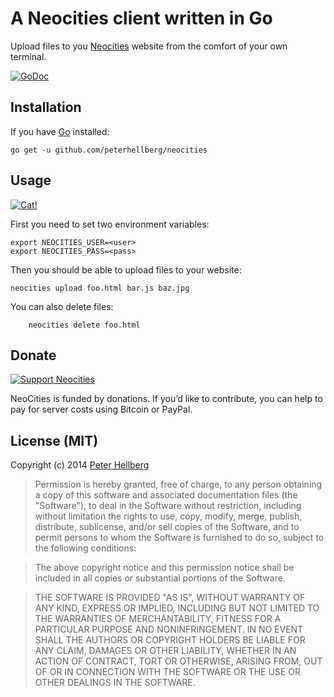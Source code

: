 A Neocities client written in Go
================================

Upload files to you [Neocities](https://neocities.org/) website from the
comfort of your own terminal.

[![GoDoc](https://godoc.org/github.com/peterhellberg/neocities?status.png)](https://godoc.org/github.com/peterhellberg/neocities)

## Installation

If you have [Go](http://golang.org/) installed:

    go get -u github.com/peterhellberg/neocities

## Usage

[![Cat!](https://neocities.org/assets/img/cat.png)](https://neocities.org/)

First you need to set two environment variables:

    export NEOCITIES_USER=<user>
    export NEOCITIES_PASS=<pass>

Then you should be able to upload files to your website:

    neocities upload foo.html bar.js baz.jpg

You can also delete files:

		neocities delete foo.html

## Donate

[![Support Neocities](https://neocities.org/assets/img/support-us.png)](https://neocities.org/donate)

NeoCities is funded by donations. If you’d like to contribute, you can help to pay for server costs using Bitcoin or PayPal.

## License (MIT)

Copyright (c) 2014 [Peter Hellberg](http://c7.se/)

> Permission is hereby granted, free of charge, to any person obtaining
> a copy of this software and associated documentation files (the
> "Software"), to deal in the Software without restriction, including
> without limitation the rights to use, copy, modify, merge, publish,
> distribute, sublicense, and/or sell copies of the Software, and to
> permit persons to whom the Software is furnished to do so, subject to
> the following conditions:

> The above copyright notice and this permission notice shall be
> included in all copies or substantial portions of the Software.

> THE SOFTWARE IS PROVIDED "AS IS", WITHOUT WARRANTY OF ANY KIND,
> EXPRESS OR IMPLIED, INCLUDING BUT NOT LIMITED TO THE WARRANTIES OF
> MERCHANTABILITY, FITNESS FOR A PARTICULAR PURPOSE AND
> NONINFRINGEMENT. IN NO EVENT SHALL THE AUTHORS OR COPYRIGHT HOLDERS BE
> LIABLE FOR ANY CLAIM, DAMAGES OR OTHER LIABILITY, WHETHER IN AN ACTION
> OF CONTRACT, TORT OR OTHERWISE, ARISING FROM, OUT OF OR IN CONNECTION
> WITH THE SOFTWARE OR THE USE OR OTHER DEALINGS IN THE SOFTWARE.
